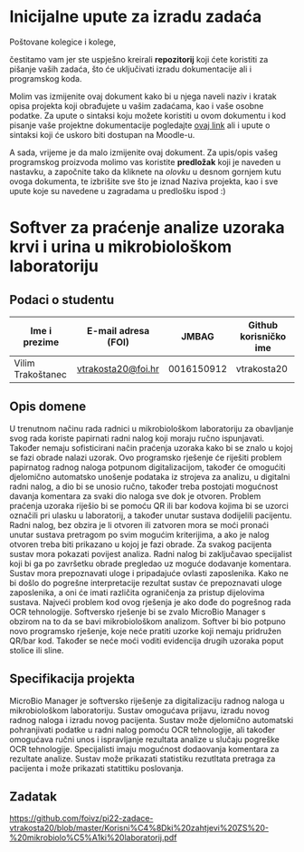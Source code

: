 # Inicijalne upute za izradu zadaća
Poštovane kolegice i kolege, 

čestitamo vam jer ste uspješno kreirali **repozitorij** koji ćete koristiti za pišanje vaših zadaća, što će uključivati izradu dokumentacije ali i programskog koda.

Molim vas izmijenite ovaj dokument kako bi u njega naveli naziv i kratak opisa projekta koji obrađujete u vašim zadaćama, kao i vaše osobne podatke. Za upute o sintaksi koju možete koristiti u ovom dokumentu i kod pisanje vaše projektne dokumentacije pogledajte [ovaj link](https://guides.github.com/features/mastering-markdown/) ali i upute o sintaksi koji će uskoro biti dostupan na Moodle-u. 

A sada, vrijeme je da malo izmijenite ovaj dokument. Za upis/opis vašeg programskog proizvoda molimo vas koristite **predložak** koji je naveden u nastavku, a započnite tako da kliknete na *olovku* u desnom gornjem kutu ovoga dokumenta, te izbrišite sve što je iznad Naziva projekta, kao i sve upute koje su navedene u zagradama u predlošku ispod :) 

# Softver za praćenje analize uzoraka krvi i urina u mikrobiološkom laboratoriju


## Podaci o studentu


Ime i prezime     |  E-mail adresa (FOI) |    JMBAG    | Github korisničko ime
----------------  |  ------------------  | ----------- | ---------------------
Vilim Trakoštanec |  vtrakosta20@foi.hr  | 0016150912  |      vtrakosta20


## Opis domene
U trenutnom načinu rada radnici u mikrobiološkom laboratoriju za obavljanje svog rada koriste papirnati radni nalog koji moraju ručno ispunjavati. Također nemaju sofisticirani način praćenja uzoraka kako bi se znalo u kojoj se fazi obrade nalazi uzorak. 
Ovo programsko rješenje će riješiti problem papirnatog radnog naloga potpunom digitalizacijom, također će omogućiti djelomično automatsko unošenje podataka iz strojeva za analizu, u digitalni radni nalog, a dio bi se unosio ručno, također treba postojati mogućnost  davanja komentara za svaki dio naloga sve dok je otvoren. Problem praćenja uzoraka riješio bi se pomoću QR ili bar kodova kojima bi se uzorci označili pri ulasku u laboratorij, a također unutar sustava dodijelili pacijentu. Radni nalog, bez obzira je li otvoren ili zatvoren mora se moći pronaći unutar sustava pretragom po svim mogućim kriterijima, a ako je nalog otvoren treba biti prikazano u kojoj je fazi obrade. Za svakog pacijenta sustav mora pokazati povijest analiza. Radni nalog bi zaključavao specijalist koji bi ga po završetku obrade pregledao uz moguće dodavanje komentara. Sustav mora prepoznavati uloge i pripadajuće ovlasti zaposlenika. 
Kako ne bi došlo do pogrešne interpretacije rezultat sustav će prepoznavati uloge zaposlenika, a oni će imati različita ograničenja za pristup dijelovima sustava. 
Najveći problem kod ovog rješenja je ako dođe do pogrešnog rada OCR tehnologije. 
Softversko rješenje bi se zvalo MicroBio Manager s obzirom na to da se bavi mikrobiološkom analizom. Softver bi bio potpuno novo programsko rješenje, koje neće pratiti uzorke koji nemaju pridružen QR/bar kod. Također se neće moći voditi evidencija drugih uzoraka poput stolice ili sline.


## Specifikacija projekta
MicroBio Manager je softversko riješenje za digitalizaciju radnog naloga u mikrobiološkom laboratoriju. Sustav omogućava prijavu, izradu novog radnog naloga i izradu novog pacijenta. Sustav može djelomično automatski pohranjivati podatke u radni nalog pomoću OCR tehnologije, ali također omogućava ručni unos i ispravljanje rezultata analize u slučaju pogreške OCR tehnologije. Specijalisti imaju mogućnost  dodaovanja komentara za rezultate analize. Sustav može prikazati statistiku rezutltata pretraga za pacijenta i može prikazati statittiku poslovanja. 

## Zadatak
https://github.com/foivz/pi22-zadace-vtrakosta20/blob/master/Korisni%C4%8Dki%20zahtjevi%20ZS%20-%20mikrobiolo%C5%A1ki%20laboratorij.pdf



